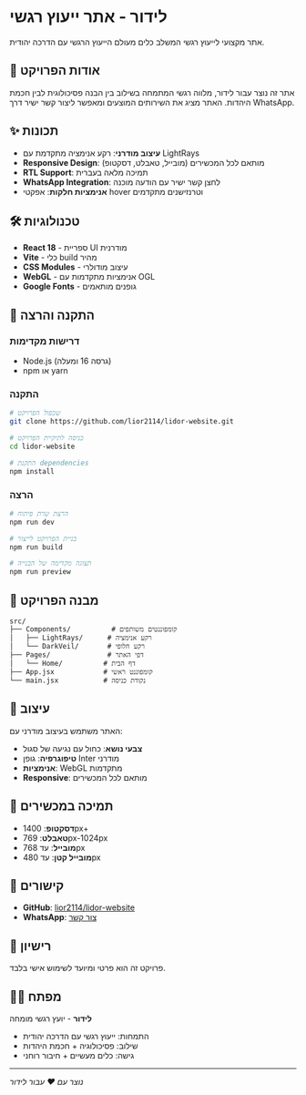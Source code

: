 # לידור - אתר ייעוץ רגשי

אתר מקצועי לייעוץ רגשי המשלב כלים מעולם הייעוץ הרגשי עם הדרכה יהודית.

## 🎯 אודות הפרויקט

אתר זה נוצר עבור לידור, מלווה רגשי המתמחה בשילוב בין הבנה פסיכולוגית לבין חכמת היהדות. האתר מציג את השירותים המוצעים ומאפשר ליצור קשר ישיר דרך WhatsApp.

## ✨ תכונות

- **עיצוב מודרני**: רקע אנימציה מתקדמת עם LightRays
- **Responsive Design**: מותאם לכל המכשירים (מובייל, טאבלט, דסקטופ)
- **RTL Support**: תמיכה מלאה בעברית
- **WhatsApp Integration**: לחצן קשר ישיר עם הודעה מוכנה
- **אנימציות חלקות**: אפקטי hover וטרנזישנים מתקדמים

## 🛠️ טכנולוגיות

- **React 18** - ספריית UI מודרנית
- **Vite** - כלי build מהיר
- **CSS Modules** - עיצוב מודולרי
- **WebGL** - אנימציות מתקדמות עם OGL
- **Google Fonts** - גופנים מותאמים

## 🚀 התקנה והרצה

### דרישות מקדימות
- Node.js (גרסה 16 ומעלה)
- npm או yarn

### התקנה
```bash
# שכפול הפרויקט
git clone https://github.com/lior2114/lidor-website.git

# כניסה לתיקיית הפרויקט
cd lidor-website

# התקנת dependencies
npm install
```

### הרצה
```bash
# הרצת שרת פיתוח
npm run dev

# בניית הפרויקט לייצור
npm run build

# תצוגה מקדימה של הבנייה
npm run preview
```

## 📁 מבנה הפרויקט

```
src/
├── Components/          # קומפוננטים משותפים
│   ├── LightRays/      # רקע אנימציה
│   └── DarkVeil/       # רקע חלופי
├── Pages/              # דפי האתר
│   └── Home/          # דף הבית
├── App.jsx            # קומפוננט ראשי
└── main.jsx           # נקודת כניסה
```

## 🎨 עיצוב

האתר משתמש בעיצוב מודרני עם:
- **צבעי נושא**: כחול עם נגיעה של סגול
- **טיפוגרפיה**: גופן Inter מודרני
- **אנימציות**: WebGL מתקדמות
- **Responsive**: מותאם לכל המכשירים

## 📱 תמיכה במכשירים

- **דסקטופ**: 1400px+
- **טאבלט**: 769px-1024px
- **מובייל**: עד 768px
- **מובייל קטן**: עד 480px

## 🔗 קישורים

- **GitHub**: [lior2114/lidor-website](https://github.com/lior2114/lidor-website)
- **WhatsApp**: [צור קשר](https://wa.me/972534290276)

## 📄 רישיון

פרויקט זה הוא פרטי ומיועד לשימוש אישי בלבד.

## 👨‍💻 מפתח

**לידור** - יועץ רגשי מומחה
- התמחות: ייעוץ רגשי עם הדרכה יהודית
- שילוב: פסיכולוגיה + חכמת היהדות
- גישה: כלים מעשיים + חיבור רוחני

---

*נוצר עם ❤️ עבור לידור*